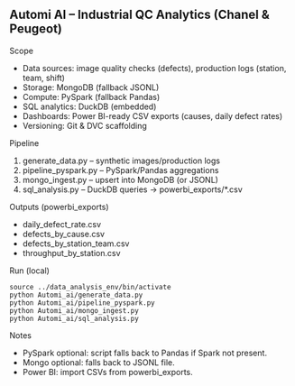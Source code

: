 ## Automi AI – Industrial QC Analytics (Chanel & Peugeot)

Scope
- Data sources: image quality checks (defects), production logs (station, team, shift)
- Storage: MongoDB (fallback JSONL)
- Compute: PySpark (fallback Pandas)
- SQL analytics: DuckDB (embedded)
- Dashboards: Power BI-ready CSV exports (causes, daily defect rates)
- Versioning: Git & DVC scaffolding

Pipeline
1) generate_data.py – synthetic images/production logs
2) pipeline_pyspark.py – PySpark/Pandas aggregations
3) mongo_ingest.py – upsert into MongoDB (or JSONL)
4) sql_analysis.py – DuckDB queries → powerbi_exports/*.csv

Outputs (powerbi_exports)
- daily_defect_rate.csv
- defects_by_cause.csv
- defects_by_station_team.csv
- throughput_by_station.csv

Run (local)
```
source ../data_analysis_env/bin/activate
python Automi_ai/generate_data.py
python Automi_ai/pipeline_pyspark.py
python Automi_ai/mongo_ingest.py
python Automi_ai/sql_analysis.py
```

Notes
- PySpark optional: script falls back to Pandas if Spark not present.
- Mongo optional: falls back to JSONL file.
- Power BI: import CSVs from powerbi_exports.
